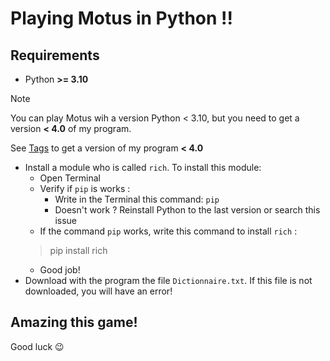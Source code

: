 # Playing Motus in Python !!

## Requirements

- Python **>= 3.10**
> [!NOTE]
> You can play Motus wih a version Python < 3.10, but you need to get a version **< 4.0** of my program.
> 
> See [Tags](https://github.com/Kgeek33/Motus-Python/tags) to get a version of my program **< 4.0**

- Install a module who is called `rich`. To install this module:
  - Open Terminal
  - Verify if `pip` is works :
    - Write in the Terminal this command: `pip`
    - Doesn't work ? Reinstall Python to the last version or search this issue
  - If the command `pip` works, write this command to install `rich` :
  > pip install rich
  - Good job!
- Download with the program the file `Dictionnaire.txt`. If this file is not downloaded, you will have an error!

## Amazing this game!

Good luck 😉
